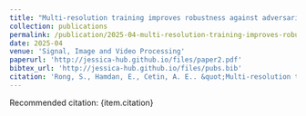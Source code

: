 ```yaml
---
title: "Multi-resolution training improves robustness against adversarial attacks"
collection: publications
permalink: /publication/2025-04-multi-resolution-training-improves-robustness-against-adversarial-attacks
date: 2025-04
venue: 'Signal, Image and Video Processing'
paperurl: 'http://jessica-hub.github.io/files/paper2.pdf'
bibtex_url: 'http://jessica-hub.github.io/files/pubs.bib'
citation: 'Rong, S., Hamdan, E., Cetin, A. E.. &quot;Multi-resolution training improves robustness against adversarial attacks.&quot; <i>Signal, Image and Video Processing</i>, vol. 19, no. 6, 2025.'
---
```


Recommended citation: {item.citation}
